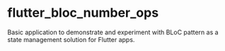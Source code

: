 # flutter_bloc_number_ops
Basic application to demonstrate and experiment with BLoC pattern as a state management solution for Flutter apps.
